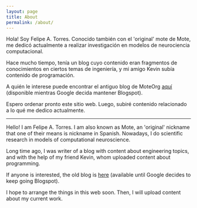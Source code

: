 ```yaml
---
layout: page
title: About
permalink: /about/
---
```


Hola! Soy Felipe A. Torres. Conocido también con el 'original' mote de Mote, me dedicó actualmente a realizar investigación en modelos de neurociencia computacional.

Hace mucho tiempo, tenía un blog cuyo contenido eran fragmentos de conocimientos en ciertos temas de ingeniería, y mi amigo Kevin subía contenido de programación.

A quién le interese puede encontrar el antiguo blog de MoteOrg [aquí](https://moteorg.blogspot.com) (disponible mientras Google decida mantener Blogspot). 

Espero ordenar pronto este sitio web. Luego, subiré contenido relacionado a lo qué me dedico actualmente. 

<hr>

Hello! I am Felipe A. Torres. I am also known as Mote, an 'original' nickname that one of their means is nickname in Spanish. Nowadays, I do scientific research in models of computational neuroscience.

Long time ago, I was writer of a blog with content about engineering topics, and with the help of my friend Kevin, whom uploaded content about programming. 


If anyone is interested, the old blog is [here](https://moteorg.blogspot.com) (available until Google decides to keep going Blogspot).

I hope to arrange the things in this web soon. Then, I will upload content about my current work.
			  
			 
